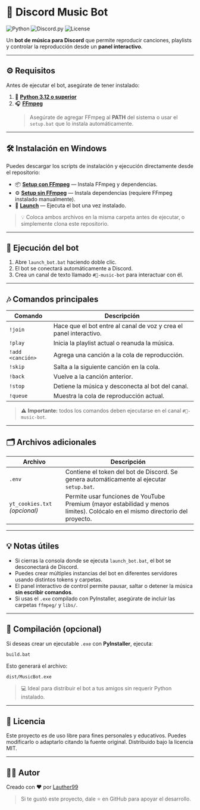 # 🎵 Discord Music Bot

![Python](https://img.shields.io/badge/Python-3.12+-blue.svg)
![Discord.py](https://img.shields.io/badge/discord.py-2.4+-7289da.svg)
![License](https://img.shields.io/badge/license-MIT-green.svg)

Un **bot de música para Discord** que permite reproducir canciones, playlists y controlar la reproducción desde un **panel interactivo**.

---

## ⚙️ Requisitos

Antes de ejecutar el bot, asegúrate de tener instalado:

1. 🐍 [**Python 3.12 o superior**](https://www.python.org/downloads/)
2. 🎧 [**FFmpeg**](https://www.gyan.dev/ffmpeg/builds/)  
   > Asegúrate de agregar FFmpeg al **PATH** del sistema o usar el `setup.bat` que lo instala automáticamente.

---

## 🛠️ Instalación en Windows

Puedes descargar los scripts de instalación y ejecución directamente desde el repositorio:

- 📦 [**Setup con FFmpeg**](https://github.com/Lauther99/discor_music_bot/blob/main/setup/setup_ffmpeg.bat) — Instala FFmpeg y dependencias.
- ⚙️ [**Setup sin FFmpeg**](https://github.com/Lauther99/discor_music_bot/blob/main/setup/setup.bat) — Instala dependencias (requiere FFmpeg instalado manualmente).
- 🚀 [**Launch**](https://github.com/Lauther99/discor_music_bot/blob/main/setup/launch_bot.bat) — Ejecuta el bot una vez instalado.

> 💡 Coloca ambos archivos en la misma carpeta antes de ejecutar, o simplemente clona este repositorio.

---

## 🚀 Ejecución del bot

1. Abre `launch_bot.bat` haciendo doble clic.  
2. El bot se conectará automáticamente a Discord.  
3. Crea un canal de texto llamado `#🎵-music-bot` para interactuar con él.

---

## 🎶 Comandos principales

| Comando | Descripción |
|----------|-------------|
| `!join` | Hace que el bot entre al canal de voz y crea el panel interactivo. |
| `!play` | Inicia la playlist actual o reanuda la música. |
| `!add <canción>` | Agrega una canción a la cola de reproducción. |
| `!skip` | Salta a la siguiente canción en la cola. |
| `!back` | Vuelve a la canción anterior. |
| `!stop` | Detiene la música y desconecta al bot del canal. |
| `!queue` | Muestra la cola de reproducción actual. |

> ⚠️ **Importante:** todos los comandos deben ejecutarse en el canal `#🎵-music-bot`.

---

## 🗂️ Archivos adicionales

| Archivo | Descripción |
|----------|-------------|
| `.env` | Contiene el token del bot de Discord. Se genera automáticamente al ejecutar `setup.bat`. |
| `yt_cookies.txt` *(opcional)* | Permite usar funciones de YouTube Premium (mayor estabilidad y menos límites). Colócalo en el mismo directorio del proyecto. |

---

## 💡 Notas útiles

- Si cierras la consola donde se ejecuta `launch_bot.bat`, el bot se desconectará de Discord.
- Puedes crear múltiples instancias del bot en diferentes servidores usando distintos tokens y carpetas.
- El panel interactivo de control permite pausar, saltar o detener la música **sin escribir comandos**.
- Si usas el `.exe` compilado con PyInstaller, asegúrate de incluir las carpetas `ffmpeg/` y `libs/`.

---

## 🧱 Compilación (opcional)

Si deseas crear un ejecutable `.exe` con **PyInstaller**, ejecuta:

```bash
build.bat
```

Esto generará el archivo:

```bash
dist/MusicBot.exe
```

> 💻 Ideal para distribuir el bot a tus amigos sin requerir Python instalado.

---

## 📜 Licencia

Este proyecto es de uso libre para fines personales y educativos.
Puedes modificarlo o adaptarlo citando la fuente original.
Distribuido bajo la licencia MIT.

---

## 👨‍💻 Autor

Creado con ❤️ por [Lauther99](https://github.com/Lauther99)
> Si te gustó este proyecto, dale ⭐ en GitHub para apoyar el desarrollo.